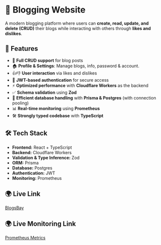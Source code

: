 # 📝 Blogging Website  

A modern blogging platform where users can **create, read, update, and delete (CRUD)** their blogs while interacting with others through **likes and dislikes**. 

## 🚀 Features  
- 📝 **Full CRUD support** for blog posts  
- 🏠 **Profile & Settings**: Manage blogs, info, password & account.  
- 👍👎 **User interaction** via likes and dislikes  
- 🔐 **JWT-based authentication** for secure access  
- ⚡ **Optimized performance** with **Cloudflare Workers** as the backend  
- ✅ **Schema validation** using **Zod**  
- 💾 **Efficient database handling** with **Prisma & Postgres** (with connection pooling)  
- 📊 **Real-time monitoring** using **Prometheus**  
- 🛠️ **Strongly typed codebase** with **TypeScript**  

## 🛠️ Tech Stack  
- **Frontend:** React + TypeScript  
- **Backend:** Cloudflare Workers  
- **Validation & Type Inference:** Zod  
- **ORM:** Prisma  
- **Database:** Postgres  
- **Authentication:** JWT  
- **Monitoring:** Prometheus  

## 🌍 Live Link  
[BlogsBay](https://blogsbay.vercel.app)  

## 🌍 Live Monitoring Link  
[Prometheus Metrics](https://blogsbay.vercel.app/metrics)    
